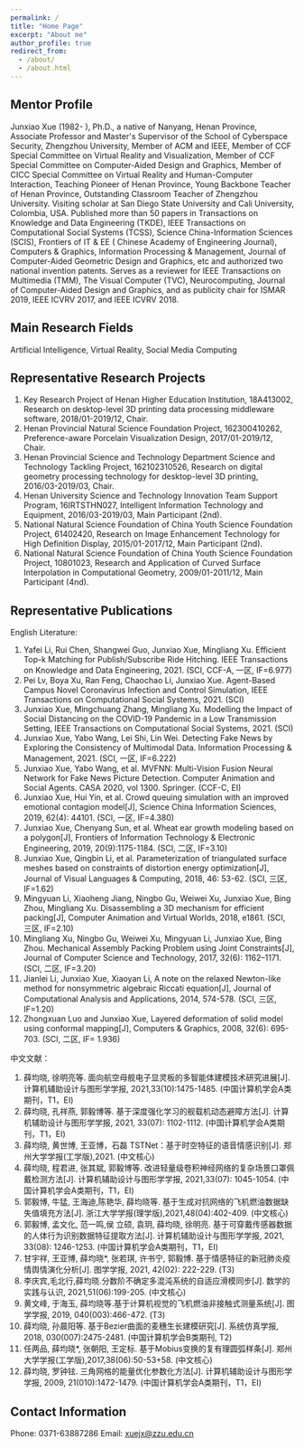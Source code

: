 ```yaml
---
permalink: /
title: "Home Page"
excerpt: "About me"
author_profile: true
redirect_from: 
  - /about/
  - /about.html
---
```


Mentor Profile
------
Junxiao Xue (1982- ), Ph.D., a native of Nanyang, Henan Province, Associate Professor and Master's Supervisor of the School of Cyberspace Security, Zhengzhou University, Member of ACM and IEEE, Member of CCF Special Committee on Virtual Reality and Visualization, Member of CCF Special Committee on Computer-Aided Design and Graphics, Member of CICC Special Committee on Virtual Reality and Human-Computer Interaction, Teaching Pioneer of Henan Province, Young Backbone Teacher of Henan Province, Outstanding Classroom Teacher of Zhengzhou University. Visiting scholar at San Diego State University and Cali University, Colombia, USA. Published more than 50 papers in Transactions on Knowledge and Data Engineering (TKDE), IEEE Transactions on Computational Social Systems (TCSS), Science China-Information Sciences (SCIS), Frontiers of IT & EE ( Chinese Academy of Engineering Journal), Computers & Graphics, Information Processing & Management, Journal of Computer-Aided Geometric Design and Graphics, etc and authorized two national invention patents. Serves as a reviewer for IEEE Transactions on Multimedia (TMM), The Visual Computer (TVC), Neurocomputing, Journal of Computer-Aided Design and Graphics, and as publicity chair for ISMAR 2019, IEEE ICVRV 2017, and IEEE ICVRV 2018.

Main Research Fields
------
Artificial Intelligence, Virtual Reality, Social Media Computing

Representative Research Projects
------
1. Key Research Project of Henan Higher Education Institution, 18A413002, Research on desktop-level 3D printing data processing middleware software, 2018/01-2019/12, Chair.
1. Henan Provincial Natural Science Foundation Project, 162300410262, Preference-aware Porcelain Visualization Design, 2017/01-2019/12, Chair.
1. Henan Provincial Science and Technology Department Science and Technology Tackling Project, 162102310526, Research on digital geometry processing technology for desktop-level 3D printing, 2016/03-2019/03, Chair.
1. Henan University Science and Technology Innovation Team Support Program, 16IRTSTHN027, Intelligent Information Technology and Equipment, 2016/03-2019/03, Main Participant (2nd).
1. National Natural Science Foundation of China Youth Science Foundation Project, 61402420, Research on Image Enhancement Technology for High Definition Display, 2015/01-2017/12, Main Participant (2nd).
1. National Natural Science Foundation of China Youth Science Foundation Project, 10801023, Research and Application of Curved Surface Interpolation in Computational Geometry, 2009/01-2011/12, Main Participant (4nd).

Representative Publications
------
English Literature:
1. Yafei Li, Rui Chen, Shangwei Guo, Junxiao Xue, Mingliang Xu. Efficient Top-k Matching for Publish/Subscribe Ride Hitching. IEEE Transactions on Knowledge and Data Engineering, 2021. (SCI, CCF-A, 一区, IF=6.977)
2. Pei Lv, Boya Xu, Ran Feng, Chaochao Li, Junxiao Xue. Agent-Based Campus Novel Coronavirus Infection and Control Simulation, IEEE Transactions on Computational Social Systems, 2021. (SCI)
3. Junxiao Xue, Mingchuang Zhang, Mingliang Xu. Modelling the Impact of Social Distancing on the COVID-19 Pandemic in a Low Transmission Setting, IEEE Transactions on Computational Social Systems, 2021. (SCI)
4. Junxiao Xue, Yabo Wang, Lei Shi, Lin Wei. Detecting Fake News by Exploring the Consistency of Multimodal Data. Information Processing & Management, 2021. (SCI, 一区, IF=6.222)
5. Junxiao Xue, Yabo Wang, et al. MVFNN: Multi-Vision Fusion Neural Network for Fake News Picture Detection. Computer Animation and Social Agents. CASA 2020, vol 1300. Springer. (CCF-C, EI)
6. Junxiao Xue, Hui Yin, et al. Crowd queuing simulation with an improved emotional contagion model[J], Science China Information Sciences, 2019, 62(4): 44101. (SCI, 一区, IF=4.380)
7. Junxiao Xue, Chenyang Sun, et al. Wheat ear growth modeling based on a polygon[J], Frontiers of Information Technology & Electronic Engineering, 2019, 20(9):1175-1184. (SCI, 二区, IF=3.10)
8. Junxiao Xue, Qingbin Li, et al. Parameterization of triangulated surface meshes based on constraints of distortion energy optimization[J], Journal of Visual Languages & Computing, 2018, 46: 53-62. (SCI, 三区, IF=1.62)
9. Mingyuan Li, Xiaoheng Jiang, Ningbo Gu, Weiwei Xu, Junxiao Xue, Bing Zhou, Mingliang Xu. Disassembling a 3D mechanism for efficient packing[J], Computer Animation and Virtual Worlds, 2018, e1861. (SCI, 三区, IF=2.10)
10. Mingliang Xu, Ningbo Gu, Weiwei Xu, Mingyuan Li, Junxiao Xue, Bing Zhou. Mechanical Assembly Packing Problem using Joint Constraints[J], Journal of Computer Science and Technology, 2017, 32(6): 1162–1171. (SCI, 二区, IF=3.20)
11. Jianlei Li, Junxiao Xue, Xiaoyan Li, A note on the relaxed Newton-like method for nonsymmetric algebraic Riccati equation[J], Journal of Computational Analysis and Applications, 2014, 574-578. (SCI, 三区, IF=1.20)
12. Zhongxuan Luo and Junxiao Xue, Layered deformation of solid model using conformal mapping[J], Computers & Graphics, 2008, 32(6): 695-703. (SCI, 二区, IF= 1.936)

中文文献：
1. 薛均晓, 徐明亮等. 面向航空母舰电子显灵板的多智能体建模技术研究进展[J]. 计算机辅助设计与图形学学报, 2021,33(10):1475-1485. (中国计算机学会A类期刊，T1，EI)
2. 薛均晓, 孔祥燕, 郭毅博等. 基于深度强化学习的舰载机动态避障方法[J]. 计算机辅助设计与图形学学报, 2021, 33(07): 1102-1112. (中国计算机学会A类期刊，T1，EI)
3. 薛均晓, 黄世博, 王亚博，石磊 TSTNet：基于时空特征的语音情感识别[J]. 郑州大学学报(工学版),2021. (中文核心)
4. 薛均晓, 程君进, 张其斌, 郭毅博等. 改进轻量级卷积神经网络的复杂场景口罩佩戴检测方法[J]. 计算机辅助设计与图形学学报, 2021,33(07): 1045-1054. (中国计算机学会A类期刊，T1，EI)
5. 郭毅博, 牛猛, 王海迪,陈艳华, 薛均晓等. 基于生成对抗网络的飞机燃油数据缺失值填充方法[J]. 浙江大学学报(理学版),2021,48(04):402-409. (中文核心)
6. 郭毅博, 孟文化, 范一鸣,侯 立硕, 袁玥, 薛均晓, 徐明亮. 基于可穿戴传感器数据的人体行为识别数据特征提取方法[J]. 计算机辅助设计与图形学学报, 2021, 33(08): 1246-1253. (中国计算机学会A类期刊，T1，EI)
7. 甘宇祥, 王亚博, 薛均晓*, 张若琪, 许书宁, 郭毅博. 基于情感特征的新冠肺炎疫情舆情演化分析[J]. 图学学报, 2021, 42(02): 222-229. (T3)
8. 李庆宾,毛北行,薛均晓.分数阶不确定多混沌系统的自适应滑模同步[J]. 数学的实践与认识, 2021,51(06):199-205. (中文核心)
9. 黄文峰, 于海玉, 薛均晓等.基于计算机视觉的飞机燃油非接触式测量系统[J]. 图学学报, 2019, 040(003):466-472. (T3)
10. 薛均晓, 孙晨阳等. 基于Bezier曲面的麦穗生长建模研究[J]. 系统仿真学报, 2018, 030(007):2475-2481. (中国计算机学会B类期刊, T2)
11. 任两品, 薛均晓*, 张朝阳, 王定标. 基于Mobius变换的复有理圆弧样条[J]. 郑州大学学报(工学版),2017,38(06):50-53+58. (中文核心)
12. 薛均晓, 罗钟铉. 三角网格的能量优化参数化方法[J]. 计算机辅助设计与图形学学报, 2009, 21(010):1472-1479. (中国计算机学会A类期刊，T1，EI)

Contact Information
------
Phone: 0371-63887286
Email: xuejx@zzu.edu.cn
